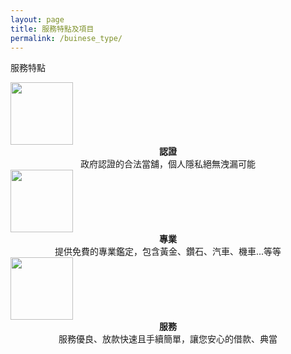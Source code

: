```yaml
---
layout: page
title: 服務特點及項目
permalink: /buinese_type/
---
```

<link rel="stylesheet" href="../css/bussinese_type.css">
<div class="container">
	<div class="bigtitle">
		<p>服務特點</p>
	</div>
	<div class="icon">
		<img src='../svg/feature/goverment.svg' width="100" height="100" class="center">
		<div class="title">
			<div class="subtitle">
				<center><strong>認證</strong></center>
			</div>
			<div class="context">
				<center>政府認證的合法當舖，個人隱私絕無洩漏可能</center>
			</div>
		</div>
	</div>
	<div class="icon">	
		<img src='../svg/feature/briefcase-fill.svg' width="100" height="100" class="center">
		<div class="title">
			<div class="subtitle">
				<center><strong>專業</strong></center>
			</div>
			<div class="context">
				<center>提供免費的專業鑑定，包含黃金、鑽石、汽車、機車...等等</center>
			</div>
		</div>
	</div>
	<div class="icon">
		<img src='../svg/feature/hand-shake.svg' width="100" height="100" class="center">
		<div class="title">
			<div class="subtitle">
				<center><strong>服務</strong></center>
			</div>
			<div class="context">
				<center>服務優良、放款快速且手續簡單，讓您安心的借款、典當</center>
			</div>
		</div>
	</div>
</div>

